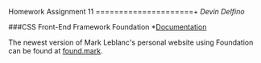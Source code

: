Homework Assignment 11
=====================+
*Devin Delfino*

###CSS Front-End Framework Foundation
*[Documentation](foundation.zurb.com)

The newest version of Mark Leblanc's personal website using Foundation can be found at [found.mark](found.mark).
